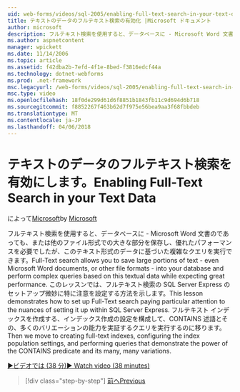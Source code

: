 ```yaml
---
uid: web-forms/videos/sql-2005/enabling-full-text-search-in-your-text-data
title: テキストのデータのフルテキスト検索の有効化 |Microsoft ドキュメント
author: microsoft
description: フルテキスト検索を使用すると、データベースに - Microsoft Word 文書のであっても、または他のファイル形式での大きな部分を保存し、複雑な qu. を実行します.
ms.author: aspnetcontent
manager: wpickett
ms.date: 11/14/2006
ms.topic: article
ms.assetid: f42dba2b-7efd-4f1e-8bed-f3816edcf44a
ms.technology: dotnet-webforms
ms.prod: .net-framework
msc.legacyurl: /web-forms/videos/sql-2005/enabling-full-text-search-in-your-text-data
msc.type: video
ms.openlocfilehash: 18f0de299d61d6f8851b1843fb11c9d694d6b718
ms.sourcegitcommit: f8852267f463b62d7f975e56bea9aa3f68fbbdeb
ms.translationtype: MT
ms.contentlocale: ja-JP
ms.lasthandoff: 04/06/2018
---
```

<a name="enabling-full-text-search-in-your-text-data"></a><span data-ttu-id="db8d5-103">テキストのデータのフルテキスト検索を有効にします。</span><span class="sxs-lookup"><span data-stu-id="db8d5-103">Enabling Full-Text Search in your Text Data</span></span>
====================
<span data-ttu-id="db8d5-104">によって[Microsoft](https://github.com/microsoft)</span><span class="sxs-lookup"><span data-stu-id="db8d5-104">by [Microsoft](https://github.com/microsoft)</span></span>

<span data-ttu-id="db8d5-105">フルテキスト検索を使用すると、データベースに - Microsoft Word 文書のであっても、または他のファイル形式での大きな部分を保存し、優れたパフォーマンスを必要でしたが、このテキスト形式のデータに基づいた複雑なクエリを実行できます。</span><span class="sxs-lookup"><span data-stu-id="db8d5-105">Full-Text search allows you to save large portions of text - even Microsoft Word documents, or other file formats - into your database and perform complex queries based on this textual data while expecting great performance.</span></span> <span data-ttu-id="db8d5-106">このレッスンでは、フルテキスト検索の SQL Server Express のセットアップ微妙に特に注意を設定する方法を示します。</span><span class="sxs-lookup"><span data-stu-id="db8d5-106">This lesson demonstrates how to set up Full-Text search paying particular attention to the nuances of setting it up within SQL Server Express.</span></span> <span data-ttu-id="db8d5-107">フルテキスト インデックスを作成する、インデックス作成の設定を構成して、CONTAINS 述語とその、多くのバリエーションの能力を実証するクエリを実行するのに移ります。</span><span class="sxs-lookup"><span data-stu-id="db8d5-107">Then we move to creating full-text indexes, configuring the index population settings, and performing queries that demonstrate the power of the CONTAINS predicate and its many, many variations.</span></span>

[<span data-ttu-id="db8d5-108">&#9654;ビデオでは (38 分)</span><span class="sxs-lookup"><span data-stu-id="db8d5-108">&#9654; Watch video (38 minutes)</span></span>](https://channel9.msdn.com/Blogs/ASP-NET-Site-Videos/enabling-full-text-search-in-your-text-data)

> [!div class="step-by-step"]
> [<span data-ttu-id="db8d5-109">前へ</span><span class="sxs-lookup"><span data-stu-id="db8d5-109">Previous</span></span>](creating-and-using-stored-procedures.md)
